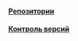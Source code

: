 #### [Репозитории](repositories/repositories.md)
#### [Контроль версий](version-management/version-management.md)
